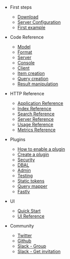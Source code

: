 - First steps
    - [Download](download.md)
    - [Server Configuration](server-configuration.md)
    - [First example](first-example.md)

- Code Reference
    - [Model](code-reference/model.md)
    - [Format](code-reference/format.md)
    - [Server](code-reference/server.md)
    - [Console](code-reference/console.md)
    - [Client](code-reference/client.md)
    - [Item creation](code-reference/item-creation.md)
    - [Query creation](code-reference/query-creation.md)
    - [Result manipulation](code-reference/result-manipulation.md)
    
- HTTP Reference
    - [Application Reference](http-reference/application-reference.md)
    - [Index Reference](http-reference/index-reference.md)
    - [Search Reference](http-reference/search-reference.md)
    - [Server Reference](http-reference/server-reference.md)
    - [Usage Reference](http-reference/usage-reference.md)
    - [Metrics Reference](http-reference/metrics-reference.md)

- Plugins
    - [How to enable a plugin](plugin/how-to-enable-a-plugin.md)
    - [Create a plugin](plugin/create-a-plugin.md)
    - [Security](plugin/security.md)
    - [DBAL](plugin/dbal.md)
    - [Admin](plugin/admin.md)
    - [Testing](plugin/testing.md)
    - [Static tokens](plugin/static-tokens.md)
    - [Query mapper](plugin/query-mapper.md)
    - [Fastly](plugin/fastly.md)

- UI
    - [Quick Start](ui/quickstart.md)
    - [UI Reference](ui/reference.md)

- Community
    - [Twitter](https://twitter.com/apisearchio)
    - [Github](https://github.com/apisearch-io)
    - [Slack - Group](https://apisearch.slack.com)
    - [Slack - Get invitation](https://apisearch-slack.herokuapp.com/)